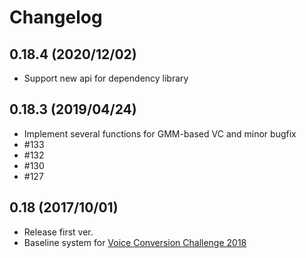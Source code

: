 Changelog
=========

0.18.4 (2020/12/02)
------------------

- Support new api for dependency library

0.18.3 (2019/04/24)
------------------

- Implement several functions for GMM-based VC and minor bugfix
- #133
- #132
- #130
- #127

0.18 (2017/10/01)
------------------

 - Release first ver.
 - Baseline system for [Voice Conversion Challenge 2018](http://www.vc-challenge.org/)

